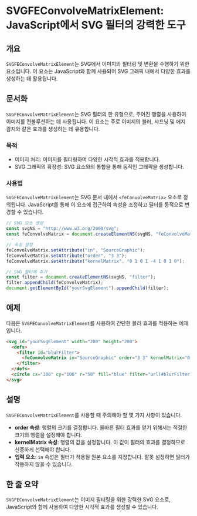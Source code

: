 <!--
Meta Description: # SVGFEConvolveMatrixElement: JavaScript에서 SVG 필터의 강력한 도구 ## 개요 `SVGFEConvolveMatrixElement`는 SVG에서 이미지의 필터링 및 변환을 수행하기 위한 요소입니다. 이 요소는 JavaScript와 함께...
Meta Keywords: svg, feconvolvematrix, svgfeconvolvematrixelement, 효과를, filter
-->

# SVGFEConvolveMatrixElement: JavaScript에서 SVG 필터의 강력한 도구

## 개요
`SVGFEConvolveMatrixElement`는 SVG에서 이미지의 필터링 및 변환을 수행하기 위한 요소입니다. 이 요소는 JavaScript와 함께 사용되어 SVG 그래픽 내에서 다양한 효과를 생성하는 데 활용됩니다.

## 문서화
`SVGFEConvolveMatrixElement`는 SVG 필터의 한 유형으로, 주어진 행렬을 사용하여 이미지를 컨볼루션하는 데 사용됩니다. 이 요소는 주로 이미지의 블러, 샤프닝 및 에지 감지와 같은 효과를 생성하는 데 유용합니다.

### 목적
- 이미지 처리: 이미지를 필터링하여 다양한 시각적 효과를 적용합니다.
- SVG 그래픽의 확장성: SVG 요소와의 통합을 통해 동적인 그래픽을 생성합니다.

### 사용법
`SVGFEConvolveMatrixElement`는 SVG 문서 내에서 `<feConvolveMatrix>` 요소로 정의됩니다. JavaScript를 통해 이 요소에 접근하여 속성을 조정하고 필터를 동적으로 변경할 수 있습니다.

```javascript
// SVG 요소 생성
const svgNS = "http://www.w3.org/2000/svg";
const feConvolveMatrix = document.createElementNS(svgNS, "feConvolveMatrix");

// 속성 설정
feConvolveMatrix.setAttribute("in", "SourceGraphic");
feConvolveMatrix.setAttribute("order", "3 3");
feConvolveMatrix.setAttribute("kernelMatrix", "0 1 0 1 -4 1 0 1 0");

// SVG 필터에 추가
const filter = document.createElementNS(svgNS, "filter");
filter.appendChild(feConvolveMatrix);
document.getElementById("yourSvgElement").appendChild(filter);
```

## 예제
다음은 `SVGFEConvolveMatrixElement`를 사용하여 간단한 블러 효과를 적용하는 예제입니다.

```html
<svg id="yourSvgElement" width="200" height="200">
  <defs>
    <filter id="blurFilter">
      <feConvolveMatrix in="SourceGraphic" order="3 3" kernelMatrix="0 1 0 1 -4 1 0 1 0" />
    </filter>
  </defs>
  <circle cx="100" cy="100" r="50" fill="blue" filter="url(#blurFilter)" />
</svg>
```

## 설명
`SVGFEConvolveMatrixElement`를 사용할 때 주의해야 할 몇 가지 사항이 있습니다.

- **order 속성**: 행렬의 크기를 결정합니다. 올바른 필터 효과를 얻기 위해서는 적절한 크기의 행렬을 설정해야 합니다.
- **kernelMatrix 속성**: 행렬의 값을 설정합니다. 이 값이 필터의 효과를 결정하므로 신중하게 선택해야 합니다.
- **입력 요소**: `in` 속성은 필터가 적용될 원본 요소를 지정합니다. 잘못 설정하면 필터가 작동하지 않을 수 있습니다.

## 한 줄 요약
`SVGFEConvolveMatrixElement`는 이미지 필터링을 위한 강력한 SVG 요소로, JavaScript와 함께 사용하여 다양한 시각적 효과를 생성할 수 있습니다.